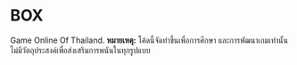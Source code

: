 # BOX
Game Online Of Thailand.
**หมายเหตุ:** โค้ดนี้จัดทำขึ้นเพื่อการศึกษา และการพัฒนาเกมเท่านั้น ไม่มีวัตถุประสงค์เพื่อส่งเสริมการพนันในทุกรูปแบบ
